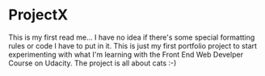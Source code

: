 # ProjectX
This is my first read me... I have no idea if there's some special formatting rules or code I have to put in it.
This is just my first portfolio project to start experimenting with what I'm learning with the Front End Web Develper
Course on Udacity.
The project is all about cats :-)
